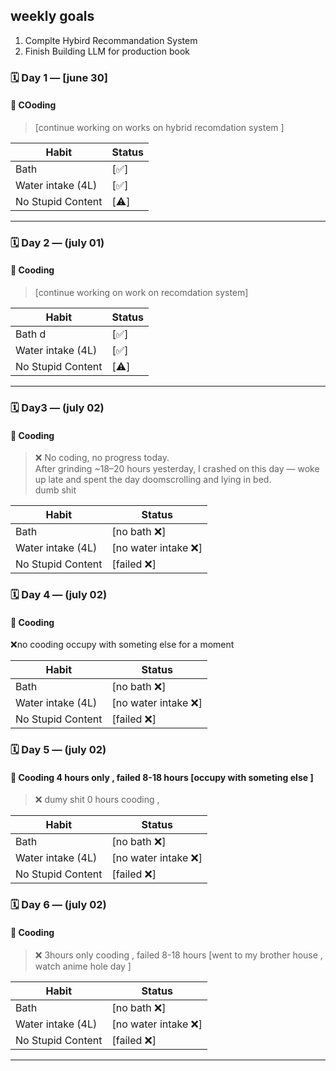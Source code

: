## weekly goals 

1) Complte Hybird Recommandation System 
2) Finish Building LLM for production book 

### 🗓️ Day 1 — [june 30]

#### 💬 COoding
> [continue working on works on hybrid recomdation system ]

| Habit                            | Status |
|---------------------------------|--------|
| Bath               | [✅]   |
| Water intake (4L)               | [✅]   |
| No Stupid Content      | [⚠️]   |


---



### 🗓️ Day 2 — (july 01) 


#### 💬 Cooding
> [continue working on work on recomdation system] 

| Habit                            | Status |
|---------------------------------|--------|
| Bath d                | [✅]   |
| Water intake (4L)               | [✅]   |
| No Stupid Content      | [⚠️]   |

---


### 🗓️ Day3 — (july 02) 
#### 💬 Cooding
> ❌ No coding, no progress today.  
> After grinding ~18–20 hours yesterday, I crashed on this day  — woke up late and spent the day doomscrolling and lying in bed.  
> dumb shit

| Habit                            | Status |
|---------------------------------|--------|
| Bath                 | [no bath ❌]   |
| Water intake (4L)               | [no water intake ❌]   |
| No Stupid Content      | [failed ❌]   |


### 🗓️ Day 4  — (july 02) 
#### 💬 Cooding
❌no cooding occupy with someting else for a moment 

| Habit                            | Status |
|---------------------------------|--------|
| Bath                 | [no bath ❌]   |
| Water intake (4L)               | [no water intake ❌]   |
| No Stupid Content      | [failed ❌]   |

### 🗓️ Day 5 — (july 02) 
#### 💬 Cooding 4 hours only , failed 8-18 hours [occupy with someting else ]
> ❌ dumy shit  0 hours cooding , 

| Habit                            | Status |
|---------------------------------|--------|
| Bath                 | [no bath ❌]   |
| Water intake (4L)               | [no water intake ❌]   |
| No Stupid Content      | [failed ❌]   |


### 🗓️ Day 6  — (july 02) 
#### 💬 Cooding
> ❌ 3hours only  cooding ,  failed 8-18 hours  [went to my brother house , watch anime hole day ]

| Habit                            | Status |
|---------------------------------|--------|
| Bath                 | [no bath ❌]   |
| Water intake (4L)               | [no water intake ❌]   |
| No Stupid Content      | [failed ❌]   |


---










